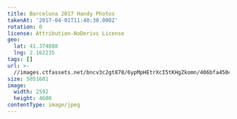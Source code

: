 ```yaml
---
title: Barcelona 2017 Handy Photos
takenAt: '2017-04-01T11:40:30.000Z'
rotation: 0
license: Attribution-NoDerivs License
geo:
  lat: 41.374888
  lng: 2.162235
tags: []
url: >-
  //images.ctfassets.net/bncv3c2gt878/6ypMpHEtrXcI5tKHgZkomn/406bfa450476ea9aadec2af0eaeda5a4/barcelona-2017-handy-photos_34104555535_o
size: 5051681
image:
  width: 2592
  height: 4608
contentType: image/jpeg
---
```


